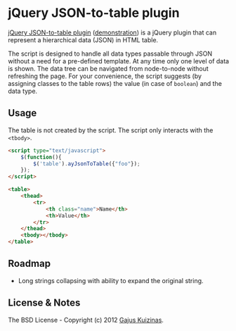 # jQuery JSON-to-table plugin

[jQuery JSON-to-table plugin](https://github.com/gajus/json-to-table/) ([demonstration](https://dev.anuary.com/1e405a1b-1f81-5050-87b1-57bf81b5e273/)) is a jQuery plugin that can represent a hierarchical data (JSON) in HTML table.

The script is designed to handle all data types passable through JSON without a need for a pre-defined template. At any time only one level of data is shown. The data tree can be navigated from node-to-node without refreshing the page. For your convenience, the script suggests (by assigning classes to the table rows) the value (in case of `boolean`) and the data type.

## Usage

The table is not created by the script. The script only interacts with the `<tbody>`.
```html
<script type="text/javascript">
	$(function(){
	    $('table').ayJsonToTable({"foo"});
	});
</script>

<table>
    <thead>
        <tr>
            <th class="name">Name</th>
            <th>Value</th>
        </tr>
    </thead>
    <tbody></tbody>
</table>
```
## Roadmap

* Long strings collapsing with ability to expand the original string.

## License & Notes

The BSD License - Copyright (c) 2012 [Gajus Kuizinas](g.kuizinas@anuary.com).
